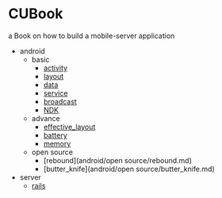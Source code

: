 # CUBook
a Book on how to build a mobile-server application

* android 
  * basic  
    * [activity](android/basic/activity.md)
    * [layout](android/basic/layout.md)
    * [data](android/basic/data.md)
    * [service](android/basic/service.md)
    * [broadcast](android/basic/broadcast.md)
    * [NDK](android/basic/NDK.md)  
  * advance  
    * [effective_layout](android/advance/effective_layout.md)  
    * [battery](android/advance/battery.md)  
    * [memory](android/advance/memory.md)  
  * open source  
    * [rebound](android/open source/rebound.md)
    * [butter_knife](android/open source/butter_knife.md)
* server
    * [rails](server/rails.md)